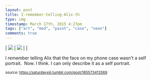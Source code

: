```yaml
---
layout: post
title: I-remember-telling-Alix-th
type: img
timestamp: March 17th, 2015 4:27pm
tags: ["art", "mod", "paint", "case", "neon"]
comments: true
---
```


| <img src="https://saturdayxiii.github.io/media/185573413369_0.jpg"/> | <img src="https://saturdayxiii.github.io/media/185573413369_1.jpg"/> |  |

I remember telling Alix that the face on my phone case wasn't a self portrait.  Now. I think. I can only describe it as a self portrait.
 
  
<small>source: https://saturdayxiii.tumblr.com/post/185573413369</small>